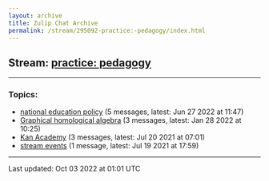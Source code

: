 ```yaml
---
layout: archive
title: Zulip Chat Archive
permalink: /stream/295092-practice:-pedagogy/index.html
---
```


## Stream: [practice: pedagogy](https://mattecapu.github.io/ct-zulip-archive/stream/295092-practice:-pedagogy/index.html)
---

### Topics:

* [national education policy](topic/topic_national.20education.20policy.html) (5 messages, latest: Jun 27 2022 at 11:47)
* [Graphical homological algebra](topic/topic_Graphical.20homological.20algebra.html) (3 messages, latest: Jan 28 2022 at 10:25)
* [Kan Academy](topic/topic_Kan.20Academy.html) (3 messages, latest: Jul 20 2021 at 07:01)
* [stream events](topic/topic_stream.20events.html) (1 message, latest: Jul 19 2021 at 17:59)

<hr><p>Last updated: Oct 03 2022 at 01:01 UTC</p>